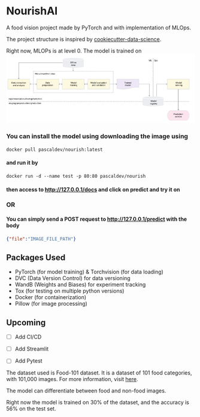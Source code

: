 NourishAI
==============================
A food vision project made by PyTorch and with implementation of MLOps.

The project structure is inspired by [cookiecutter-data-science](https://drivendata.github.io/cookiecutter-data-science/).

Right now, MLOPs is at level 0. The model is trained on
![MLOPSLevel0](MLOPS0.jpeg)

### You can install the model using downloading the image using
```docker
docker pull pascaldev/nourish:latest
```
#### and run it by
```docker
docker run -d --name test -p 80:80 pascaldev/nourish
```
#### then access to http://127.0.0.1/docs and click on predict and try it on

### OR

#### You can simply send a POST request to http://127.0.0.1/predict with the body

```json
{"file":"IMAGE_FILE_PATH"}
```



## Packages Used
- PyTorch (for model training) & Torchvision (for data loading)
- DVC (Data Version Control) for data versioning
- WandB (Weights and Biases) for experiment tracking
- Tox (for testing on multiple python versions)
- Docker (for containerization) 
- Pillow (for image processing)

## Upcoming
- [ ] Add CI/CD
- [ ] Add Streamlit
- [ ] Add Pytest


The dataset used is Food-101 dataset. It is a dataset of 101 food categories, with 101,000 images. For more information, visit [here](https://www.kaggle.com/dansbecker/food-101).

The model can differentiate between food and non-food images.

Right now the model is trained on 30% of the dataset, and the accuracy is 56% on the test set.

